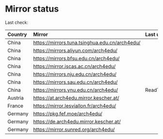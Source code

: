 <script src="./time.js"></script>
# Mirror status
Last check: <script type="text/javascript">localize(1688293175.5240657);</script>

|Country|Mirror|Last update|
|:------|:-----|:----------|
|China|https://mirrors.tuna.tsinghua.edu.cn/arch4edu/|<script type="text/javascript">localize(1688279671);</script>|
|China|https://mirrors.aliyun.com/arch4edu/|<script type="text/javascript">localize(1688193229);</script>|
|China|https://mirrors.bfsu.edu.cn/arch4edu/|<script type="text/javascript">localize(1688236484);</script>|
|China|https://mirror.iscas.ac.cn/arch4edu/|<script type="text/javascript">localize(1688279671);</script>|
|China|https://mirrors.nju.edu.cn/arch4edu/|<script type="text/javascript">localize(1688193229);</script>|
|China|https://mirrors.sau.edu.cn/arch4edu/|<script type="text/javascript">localize(1673850842);</script>|
|China|https://mirrors.ynu.edu.cn/arch4edu/|ReadTimeout|
|Austria|https://at.arch4edu.mirror.kescher.at/|<script type="text/javascript">localize(1688236484);</script>|
|France|https://mirror.lesviallon.fr/arch4edu/|<script type="text/javascript">localize(1688236484);</script>|
|Germany|https://pkg.fef.moe/arch4edu/|<script type="text/javascript">localize(1688236484);</script>|
|Germany|https://de.arch4edu.mirror.kescher.at/|<script type="text/javascript">localize(1688236484);</script>|
|Germany|https://mirror.sunred.org/arch4edu/|<script type="text/javascript">localize(1688236484);</script>|

<script src="./tablefilter/tablefilter.js"></script>
<script src="./table.js"></script>